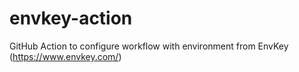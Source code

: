 # envkey-action
GitHub Action to configure workflow with environment from EnvKey (https://www.envkey.com/)

